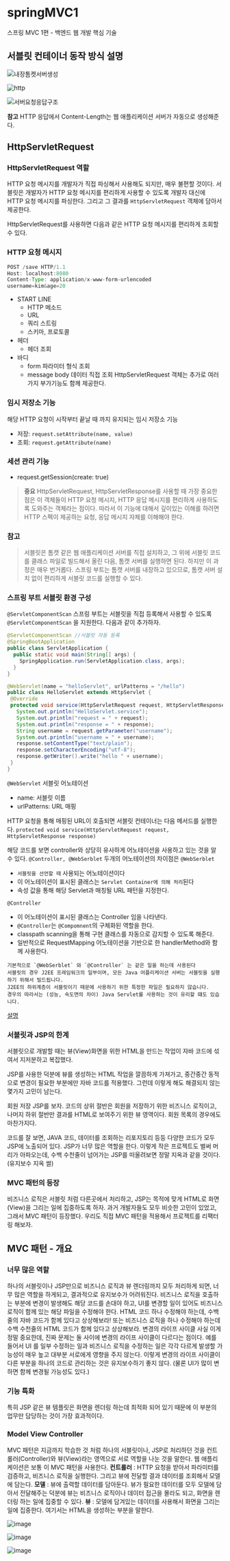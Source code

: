 # springMVC1
스프링 MVC 1편 - 백엔드 웹 개발 핵심 기술

## 서블릿 컨테이너 동작 방식 설명

![내장톰켓서버생성](https://user-images.githubusercontent.com/77770531/170204261-ad9c9b69-c747-4200-8b32-f46967efda89.png)

![http](https://user-images.githubusercontent.com/77770531/170204286-b3712297-4d73-42c3-b4b3-3e3664b325ea.png)

![서버요청응답구조](https://user-images.githubusercontent.com/77770531/170204304-fffaeb81-0356-4066-a9f1-a0313f655fa8.png)

**참고**
HTTP 응답에서 Content-Length는 웹 애플리케이션 서버가 자동으로 생성해준다.

## HttpServletRequest

### HttpServletRequest 역할
HTTP 요청 메시지를 개발자가 직접 파싱해서 사용해도 되지만, 매우 불편할 것이다. 
서블릿은 개발자가 HTTP 요청 메시지를 편리하게 사용할 수 있도록 개발자 대신에 HTTP 요청 메시지를 파싱한다. 그리고 그 결과를 `HttpServletRequest` 객체에 담아서 제공한다.

HttpServletRequest를 사용하면 다음과 같은 HTTP 요청 메시지를 편리하게 조회할 수 있다.

### HTTP 요청 메시지
``` java
POST /save HTTP/1.1
Host: localhost:8080
Content-Type: application/x-www-form-urlencoded
username=kim&age=20
```

- START LINE
  - HTTP 메소드
  - URL
  - 쿼리 스트링
  - 스키마, 프로토콜
- 헤더
  - 헤더 조회
- 바디
  - form 파라미터 형식 조회
  - message body 데이터 직접 조회
HttpServletRequest 객체는 추가로 여러가지 부가기능도 함께 제공한다.

### 임시 저장소 기능
해당 HTTP 요청이 시작부터 끝날 때 까지 유지되는 임시 저장소 기능
  - 저장: `request.setAttribute(name, value)`
  - 조회: `request.getAttribute(name)`
### 세션 관리 기능
- request.getSession(create: true)
> **중요**
> HttpServletRequest, HttpServletResponse를 사용할 때 가장 중요한 점은 이 객체들이 HTTP 요청 메시지, 
> HTTP 응답 메시지를 편리하게 사용하도록 도와주는 객체라는 점이다. 따라서 이 기능에 대해서 깊이있는 이해를 하려면 HTTP 스펙이 제공하는 요청, 응답 메시지 자체를 이해해야 한다.

### 참고
> 서블릿은 톰캣 같은 웹 애플리케이션 서버를 직접 설치하고, 그 위에 서블릿 코드를 클래스 파일로 빌드해서 올린 다음, 톰캣 서버를 실행하면 된다. 하지만 이 과정은 매우 번거롭다.
> 스프링 부트는 톰캣 서버를 내장하고 있으므로, 톰캣 서버 설치 없이 편리하게 서블릿 코드를 실행할 수 있다.

### 스프링 부트 서블릿 환경 구성
`@ServletComponentScan`
스프링 부트는 서블릿을 직접 등록해서 사용할 수 있도록 `@ServletComponentScan` 을 지원한다. 다음과 같이 추가하자.
``` java
@ServletComponentScan //서블릿 자동 등록
@SpringBootApplication
public class ServletApplication {
  public static void main(String[] args) {
    SpringApplication.run(ServletApplication.class, args);
  }
}
```

``` java
@WebServlet(name = "helloServlet", urlPatterns = "/hello")
public class HelloServlet extends HttpServlet {
 @Override
 protected void service(HttpServletRequest request, HttpServletResponse response) throws ServletException, IOException {
   System.out.println("HelloServlet.service");
   System.out.println("request = " + request);
   System.out.println("response = " + response);
   String username = request.getParameter("username");
   System.out.println("username = " + username);
   response.setContentType("text/plain");
   response.setCharacterEncoding("utf-8");
   response.getWriter().write("hello " + username);
 }
}
```

`@WebServlet` 서블릿 어노테이션
- name: 서블릿 이름
- urlPatterns: URL 매핑

HTTP 요청을 통해 매핑된 URL이 호출되면 서블릿 컨테이너는 다음 메서드를 실행한다.
`protected void service(HttpServletRequest request, HttpServletResponse response)`

해당 코드를 보면 controller와 상당히 유사하게 어노테이션을 사용하고 있는 것을 알 수 있다. `@Controller, @WebSerblet`
두개의 어노테이션의 차이점은
`@WebSerblet`
- `서블릿을 선언할 때` 사용되는 어노테이션이다
- 이 어노테이션이 표시된 클래스는 `Servlet Container에 의해 처리`된다
- 속성 값을 통해 해당 Servlet과 매칭될 URL 패턴을 지정한다.

`@Controller`
- 이 어노테이션이 표시된 클래스는 Controller 임을 나타낸다.
- `@Controller`는 `@Compomnent`의 구체화된 역할을 한다.
- classpath scanning을 통해 구현 클래스를 자동으로 감지할 수 있도록 해준다.
- 일반적으로 RequestMapping 어노테이션을 기반으로 한 handlerMethod와 함께 사용한다.

```
기본적으로 `@WebSerblet` 와 `@Controller` 는 같은 일을 하는데 사용된다
서블릿의 경우 J2EE 프레임워크의 일부이며, 모든 Java 어플리케이션 서버는 서블릿을 실행하기 위해서 빌드됩니다.
J2EE의 하위계층이 서블릿이기 때문에 사용하기 위한 특정한 파일은 필요하지 않습니다.
경우의 따라서는 (성능, 속도면의 차이) Java Servlet를 사용하는 것이 유리할 떄도 있습니다.
```
[설명](https://curiouskidd.tistory.com/9)

### 서블릿과 JSP의 한계
서블릿으로 개발할 때는 뷰(View)화면을 위한 HTML을 만드는 작업이 자바 코드에 섞여서 지저분하고 복잡했다.

JSP를 사용한 덕분에 뷰를 생성하는 HTML 작업을 깔끔하게 가져가고, 중간중간 동적으로 변경이 필요한 부분에만 자바 코드를 적용했다. 그런데 이렇게 해도 해결되지 않는 몇가지 고민이 남는다.

회원 저장 JSP를 보자. 코드의 상위 절반은 회원을 저장하기 위한 비즈니스 로직이고, 나머지 하위 절반만 결과를 HTML로 보여주기 위한 뷰 영역이다. 회원 목록의 경우에도 마찬가지다.

코드를 잘 보면, JAVA 코드, 데이터를 조회하는 리포지토리 등등 다양한 코드가 모두 JSP에 노출되어 있다.
JSP가 너무 많은 역할을 한다. 이렇게 작은 프로젝트도 벌써 머리가 아파오는데, 수백 수천줄이 넘어가는 JSP를 떠올려보면 정말 지옥과 같을 것이다. (유지보수 지옥 썰)

### MVC 패턴의 등장
비즈니스 로직은 서블릿 처럼 다른곳에서 처리하고, JSP는 목적에 맞게 HTML로 화면(View)을 그리는 일에 집중하도록 하자. 과거 개발자들도 모두 비슷한 고민이 있었고, 그래서 MVC 패턴이 등장했다. 우리도 직접 MVC 패턴을 적용해서 프로젝트를 리팩터링 해보자.

## MVC 패턴 - 개요
### 너무 많은 역할
하나의 서블릿이나 JSP만으로 비즈니스 로직과 뷰 렌더링까지 모두 처리하게 되면, 너무 많은 역할을 하게되고, 결과적으로 유지보수가 어려워진다. 비즈니스 로직을 호출하는 부분에 변경이 발생해도 해당 코드를 손대야 하고, UI를 변경할 일이 있어도 비즈니스 로직이 함께 있는 해당 파일을 수정해야 한다.
HTML 코드 하나 수정해야 하는데, 수백줄의 자바 코드가 함께 있다고 상상해보라! 또는 비즈니스 로직을 하나 수정해야 하는데 수백 수천줄의 HTML 코드가 함께 있다고 상상해보라.
변경의 라이프 사이클 사실 이게 정말 중요한데, 진짜 문제는 둘 사이에 변경의 라이프 사이클이 다르다는 점이다. 예를 들어서 UI 를 일부 수정하는 일과 비즈니스 로직을 수정하는 일은 각각 다르게 발생할 가능성이 매우 높고 대부분 서로에게 영향을 주지 않는다. 이렇게 변경의 라이프 사이클이 다른 부분을 하나의 코드로 관리하는 것은 유지보수하기 좋지 않다. 
(물론 UI가 많이 변하면 함께 변경될 가능성도 있다.)

### 기능 특화
특히 JSP 같은 뷰 템플릿은 화면을 렌더링 하는데 최적화 되어 있기 때문에 이 부분의 업무만 담당하는 것이 가장 효과적이다.

### Model View Controller
MVC 패턴은 지금까지 학습한 것 처럼 하나의 서블릿이나, JSP로 처리하던 것을 컨트롤러(Controller)와 뷰(View)라는 영역으로 서로 역할을 나눈 것을 말한다. 웹 애플리케이션은 보통 이 MVC 패턴을 사용한다.
**컨트롤러** : HTTP 요청을 받아서 파라미터를 검증하고, 비즈니스 로직을 실행한다. 그리고 뷰에 전달할 결과 데이터를 조회해서 모델에 담는다.
**모델** : 뷰에 출력할 데이터를 담아둔다. 뷰가 필요한 데이터를 모두 모델에 담아서 전달해주는 덕분에 뷰는 비즈니스 로직이나 데이터 접근을 몰라도 되고, 화면을 렌더링 하는 일에 집중할 수 있다.
**뷰** : 모델에 담겨있는 데이터를 사용해서 화면을 그리는 일에 집중한다. 여기서는 HTML을 생성하는 부분을 말한다.

![image](https://user-images.githubusercontent.com/77770531/174759297-abb348b7-4e9f-4fb7-92fe-ebbe959ea51f.png)

![image](https://user-images.githubusercontent.com/77770531/174759356-be220835-e657-414c-a4ec-69000986015e.png)

![image](https://user-images.githubusercontent.com/77770531/174759388-561ddb6c-a5dd-491d-ae76-e26fb8b2b088.png)

